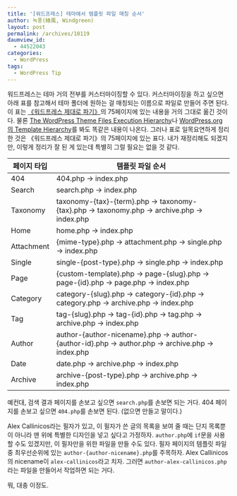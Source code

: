 ```yaml
---
title: '[워드프레스] 테마에서 템플릿 파일 매칭 순서'
author: 녹풍(綠風, Windgreen)
layout: post
permalink: /archives/10119
daumview_id:
  - 44522043
categories:
  - WordPress
tags:
  - WordPress Tip
---
```

워드프레스는 테마 거의 전부를 커스터마이징할 수 있다. 커스터마이징을 하고 싶으면 아래 표를 참고해서 테마 폴더에 원하는 걸 매칭되는 이름으로 파일로 만들어 주면 된다. 이 표는 [《워드프레스 제대로 파기》][1]의 75페이지에 있는 내용을 거의 그대로 옮긴 것이다. 물론 [The WordPress Theme Files Execution Hierarchy][2]나 [WordPress.org의 Template Hierarchy][3]를 봐도 똑같은 내용이 나온다. 그러나 표로 일목요연하게 정리한 것은 《워드프레스 제대로 파기》의 75페이지에 있는 표다. 내가 재정리해도 되겠지만, 이렇게 정리가 잘 된 게 있는데 특별히 그럴 필요는 없을 것 같다.

| 페이지 타입     | 템플릿 파일 순서                                                                                    |
| ---------- | -------------------------------------------------------------------------------------------- |
| 404        | 404.php → index.php                                                                          |
| Search     | search.php → index.php                                                                       |
| Taxonomy   | taxonomy-{tax}-{term}.php → taxonomy-{tax}.php → taxonomy.php → archive.php → index.php      |
| Home       | home.php → index.php                                                                         |
| Attachment | {mime-type}.php → attachment.php → single.php → index.php                                    |
| Single     | single-{post-type}.php → single.php → index.php                                              |
| Page       | {custom-template}.php → page-{slug}.php → page-{id}.php → page.php → index.php               |
| Category   | category-{slug}.php → category-{id}.php → category.php → archive.php → index.php             |
| Tag        | tag-{slug}.php → tag-{id}.php → tag.php → archive.php → index.php                            |
| Author     | author-{author-nicename}.php → author-{author-id}.php → author.php → archive.php → index.php |
| Date       | date.php → archive.php → index.php                                                           |
| Archive    | archive-{post-type}.php → archive.php → index.php                                            |

예컨대, 검색 결과 페이지를 손보고 싶으면 `search.php`를 손보면 되는 거다. 404 페이지를 손보고 싶으면 `404.php`를 손보면 된다. (없으면 만들고 말이다.)

Alex Callinicos라는 필자가 있고, 이 필자가 쓴 글의 목록을 보여 줄 때는 단지 목록뿐이 아니라 맨 위에 특별한 디자인을 넣고 싶다고 가정하자. `author.php`에 `if`문을 사용할 수도 있겠지만, 이 필자만을 위한 파일을 만들 수도 있다. 필자 페이지의 템플릿 파일 중 최우선순위에 있는 `author-{author-nicename}.php`를 주목하자. Alex Callinicos의 nicename이 `alex-callinicos`라고 치자. 그러면 `author-alex-callinicos.php` 라는 파일을 만들어서 작업하면 되는 거다.

뭐, 대충 이정도.

 [1]: http://books.webactually.com/digwp/?page_id=2
 [2]: http://wp.tutsplus.com/tutorials/the-wordpress-theme-files-execution-hierarchy/
 [3]: http://codex.wordpress.org/Template_Hierarchy